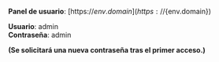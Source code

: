 **Panel de usuario**: [https://${env.domain}](https://${env.domain})

**Usuario**: admin  
**Contraseña**: admin

**(Se solicitará una nueva contraseña tras el primer acceso.)**